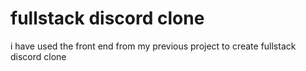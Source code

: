 # fullstack discord clone 

i have used the front end from my previous project to create fullstack discord clone